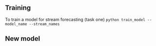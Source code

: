 ## Training 
To train a model for stream forecasting (task one) `python train_model --model_name --stream_names  `
## New model 